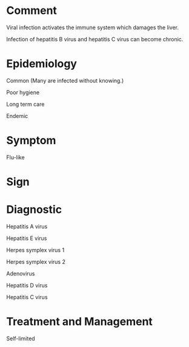 # Comment

Viral infection activates the immune system which damages the liver.

Infection of hepatitis B virus and hepatitis C virus can become chronic.

# Epidemiology

Common
(Many are infected without knowing.)

Poor hygiene

Long term care

Endemic

# Symptom

Flu-like

# Sign

# Diagnostic

Hepatitis A virus

Hepatitis E virus

Herpes symplex virus 1

Herpes symplex virus 2

Adenovirus

Hepatitis D virus

Hepatitis C virus

# Treatment and Management

Self-limited
